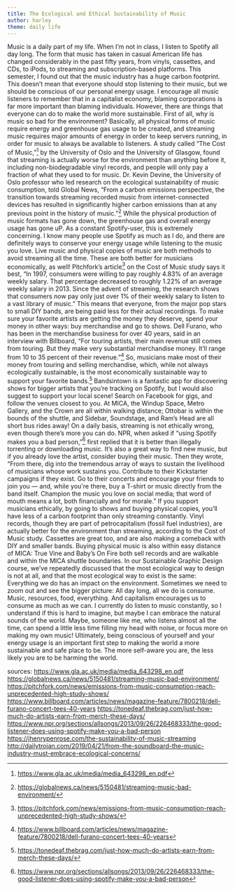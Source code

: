 ```yaml
---
title: The Ecological and Ethical Sustainability of Music
author: harley
theme: daily life
---
```


Music is a daily part of my life. When I’m not in class, I listen to Spotify all day long. The form that music has taken in casual American life has changed considerably in the past fifty years, from vinyls, cassettes, and CDs, to iPods, to streaming and subscription-based platforms. This semester, I found out that the music industry has a huge carbon footprint. This doesn’t mean that everyone should stop listening to their music, but we should be conscious of our personal energy usage. I encourage all music listeners to remember that in a capitalist economy, blaming corporations is far more important than blaming individuals. However, there are things that everyone can do to make the world more sustainable. 
First of all, why is music so bad for the environment? Basically, all physical forms of music require energy and greenhouse gas usage to be created, and streaming music requires major amounts of energy in order to keep servers running, in order for music to always be available to listeners. A study called “The Cost of Music,”[^1] by the University of Oslo and the University of Glasgow, found that streaming is actually worse for the environment than anything before it, including non-biodegradable vinyl records, and people will only pay a fraction of what they used to for music. Dr. Kevin Devine, the University of Oslo professor who led research on the ecological sustainability of music consumption, told Global News, “From a carbon emissions perspective, the transition towards streaming recorded music from internet-connected devices has resulted in significantly higher carbon emissions than at any previous point in the history of music.”[^2] While the physical production of music formats has gone down, the greenhouse gas and overall energy usage has gone uP.
As a constant Spotify-user, this is extremely concerning. I know many people use Spotify as much as I do, and there are definitely ways to conserve your energy usage while listening to the music you love. Live music and physical copies of music are both methods to avoid streaming all the time. 
These are both better for musicians economically, as well! 
Pitchfork’s article[^3] on the Cost of Music study says it best, “In 1997, consumers were willing to pay roughly 4.83% of an average weekly salary. That percentage decreased to roughly 1.22% of an average weekly salary in 2013. Since the advent of streaming, the research shows that consumers now pay only just over 1% of their weekly salary to listen to a vast library of music.” This means that everyone, from the major pop stars to small DIY bands, are being paid less for their actual recordings. 
To make sure your favorite artists are getting the money they deserve, spend your money in other ways: buy merchandise and go to shows. Dell Furano, who has been in the merchandise business for over 40 years, said in an interview with Billboard, “For touring artists, their main revenue still comes from touring. But they make very substantial merchandise money. It’ll range from 10 to 35 percent of their revenue.”[^4] So, musicians make most of their money from touring and selling merchandise, which, while not always ecologically sustainable, is the most economically sustainable way to support your favorite bands.[^5]
Bandsintown is a fantastic app for discovering shows for bigger artists that you’re tracking on Spotify, but I would also suggest to support your local scene! Search on Facebook for gigs, and follow the venues closest to you. At MICA, the Windup Space, Metro Gallery, and the Crown are all within walking distance; Ottobar is within the bounds of the shuttle, and Sidebar, Soundstage, and Ram’s Head are all short bus rides away! 
	On a daily basis, streaming is not ethically wrong, even though there’s more you can do. NPR, when asked if “using Spotify makes you a bad person,”[^6] first replied that it is better than illegally torrenting or downloading music. It’s also a great way to find new music, but if you already love the artist, consider buying their music. Then they wrote, “From there, dig into the tremendous array of ways to sustain the livelihood of musicians whose work sustains you. Contribute to their Kickstarter campaigns if they exist. Go to their concerts and encourage your friends to join you — and, while you're there, buy a T-shirt or music directly from the band itself. Champion the music you love on social media; that word of mouth means a lot, both financially and for morale.” If you support musicians ethically, by going to shows and buying physical copies, you’ll have less of a carbon footprint than only streaming constantly. Vinyl records, though they are part of petrocapitalism (fossil fuel industries), are actually better for the environment than streaming, according to the Cost of Music study. Cassettes are great too, and are also making a comeback with DIY and smaller bands. Buying physical music is also within easy distance of MICA: True Vine and Baby’s On Fire both sell records and are walkable and within the MICA shuttle boundaries.
In our Sustainable Graphic Design course, we’ve repeatedly discussed that the most ecological way to design is not at all, and that the most ecological way to exist is the same: Everything we do has an impact on the environment. Sometimes we need to zoom out and see the bigger picture: All day long, all we do is consume. Music, resources, food, everything. And capitalism encourages us to consume as much as we can. I currently do listen to music constantly, so I understand if this is hard to imagine, but maybe I can embrace the natural sounds of the world. Maybe, someone like me, who listens almost all the time, can spend a little less time filling my head with noise, or focus more on making my own music! 
Ultimately, being conscious of yourself and your energy usage is an important first step to making the world a more sustainable and safe place to be. The more self-aware you are, the less likely you are to be harming the world. 

[^1]: https://www.gla.ac.uk/media/media_643298_en.pdf
[^2]: https://globalnews.ca/news/5150481/streaming-music-bad-environment/
[^3]: https://pitchfork.com/news/emissions-from-music-consumption-reach-unprecedented-high-study-shows/
[^4]: https://www.billboard.com/articles/news/magazine-feature/7800218/dell-furano-concert-tees-40-years
[^5]: https://tonedeaf.thebrag.com/just-how-much-do-artists-earn-from-merch-these-days/
[^6]: https://www.npr.org/sections/allsongs/2013/09/26/226468333/the-good-listener-does-using-spotify-make-you-a-bad-person

sources: 
https://www.gla.ac.uk/media/media_643298_en.pdf
https://globalnews.ca/news/5150481/streaming-music-bad-environment/
https://pitchfork.com/news/emissions-from-music-consumption-reach-unprecedented-high-study-shows/
https://www.billboard.com/articles/news/magazine-feature/7800218/dell-furano-concert-tees-40-years
https://tonedeaf.thebrag.com/just-how-much-do-artists-earn-from-merch-these-days/
https://www.npr.org/sections/allsongs/2013/09/26/226468333/the-good-listener-does-using-spotify-make-you-a-bad-person
https://jhenrypenrose.com/the-sustainability-of-music-streaming
http://dailytrojan.com/2019/04/21/from-the-soundboard-the-music-industry-must-embrace-ecological-concerns/

